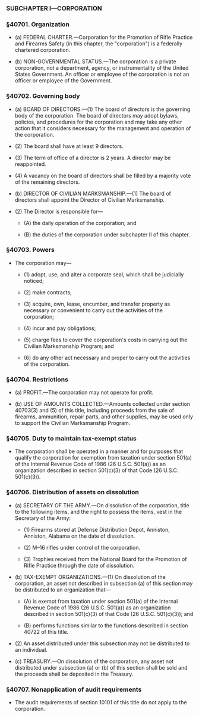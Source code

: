 ### SUBCHAPTER I—CORPORATION

### §40701. Organization
* (a) FEDERAL CHARTER.—Corporation for the Promotion of Rifle Practice and Firearms Safety (in this chapter, the "corporation") is a federally chartered corporation.

* (b) NON-GOVERNMENTAL STATUS.—The corporation is a private corporation, not a department, agency, or instrumentality of the United States Government. An officer or employee of the corporation is not an officer or employee of the Government.

### §40702. Governing body
* (a) BOARD OF DIRECTORS.—(1) The board of directors is the governing body of the corporation. The board of directors may adopt bylaws, policies, and procedures for the corporation and may take any other action that it considers necessary for the management and operation of the corporation.

* (2) The board shall have at least 9 directors.

* (3) The term of office of a director is 2 years. A director may be reappointed.

* (4) A vacancy on the board of directors shall be filled by a majority vote of the remaining directors.

* (b) DIRECTOR OF CIVILIAN MARKSMANSHIP.—(1) The board of directors shall appoint the Director of Civilian Marksmanship.

* (2) The Director is responsible for—

  * (A) the daily operation of the corporation; and

  * (B) the duties of the corporation under subchapter II of this chapter.

### §40703. Powers
* The corporation may—

  * (1) adopt, use, and alter a corporate seal, which shall be judicially noticed;

  * (2) make contracts;

  * (3) acquire, own, lease, encumber, and transfer property as necessary or convenient to carry out the activities of the corporation;

  * (4) incur and pay obligations;

  * (5) charge fees to cover the corporation's costs in carrying out the Civilian Marksmanship Program; and

  * (6) do any other act necessary and proper to carry out the activities of the corporation.

### §40704. Restrictions
* (a) PROFIT.—The corporation may not operate for profit.

* (b) USE OF AMOUNTS COLLECTED.—Amounts collected under section 40703(3) and (5) of this title, including proceeds from the sale of firearms, ammunition, repair parts, and other supplies, may be used only to support the Civilian Marksmanship Program.

### §40705. Duty to maintain tax-exempt status
* The corporation shall be operated in a manner and for purposes that qualify the corporation for exemption from taxation under section 501(a) of the Internal Revenue Code of 1986 (26 U.S.C. 501(a)) as an organization described in section 501(c)(3) of that Code (26 U.S.C. 501(c)(3)).

### §40706. Distribution of assets on dissolution
* (a) SECRETARY OF THE ARMY.—On dissolution of the corporation, title to the following items, and the right to possess the items, vest in the Secretary of the Army:

  * (1) Firearms stored at Defense Distribution Depot, Anniston, Anniston, Alabama on the date of dissolution.

  * (2) M–16 rifles under control of the corporation.

  * (3) Trophies received from the National Board for the Promotion of Rifle Practice through the date of dissolution.


* (b) TAX-EXEMPT ORGANIZATIONS.—(1) On dissolution of the corporation, an asset not described in subsection (a) of this section may be distributed to an organization that—

  * (A) is exempt from taxation under section 501(a) of the Internal Revenue Code of 1986 (26 U.S.C. 501(a)) as an organization described in section 501(c)(3) of that Code (26 U.S.C. 501(c)(3)); and

  * (B) performs functions similar to the functions described in section 40722 of this title.


* (2) An asset distributed under this subsection may not be distributed to an individual.

* (c) TREASURY.—On dissolution of the corporation, any asset not distributed under subsection (a) or (b) of this section shall be sold and the proceeds shall be deposited in the Treasury.

### §40707. Nonapplication of audit requirements
* The audit requirements of section 10101 of this title do not apply to the corporation.